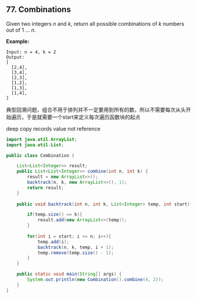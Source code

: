## 77. Combinations

Given two integers *n* and *k*, return all possible combinations of *k* numbers out of 1 ... *n*.

**Example:**

```
Input: n = 4, k = 2
Output:
[
  [2,4],
  [3,4],
  [2,3],
  [1,2],
  [1,3],
  [1,4],
]
```



典型回溯问题，组合不用于排列并不一定要用到所有的数，所以不需要每次从头开始遍历，于是就需要一个start来定义每次遍历函数块的起点

deep copy  records value not reference



```java
import java.util.ArrayList;
import java.util.List;

public class Combination {

    List<List<Integer>> result;
    public List<List<Integer>> combine(int n, int k) {
        result = new ArrayList<>();
        backtrack(n, k, new ArrayList<>(), 1);
        return result;
    }
    
    public void backtrack(int n, int k, List<Integer> temp, int start){

        if(temp.size() == k){
            result.add(new ArrayList<>(temp));
        }
        
        for(int i = start; i <= n; i++){
            temp.add(i);
            backtrack(n, k, temp, i + 1);
            temp.remove(temp.size() - 1);
        }
    }

    public static void main(String[] args) {
        System.out.println(new Combination().combine(4, 2));
    }
}
```

